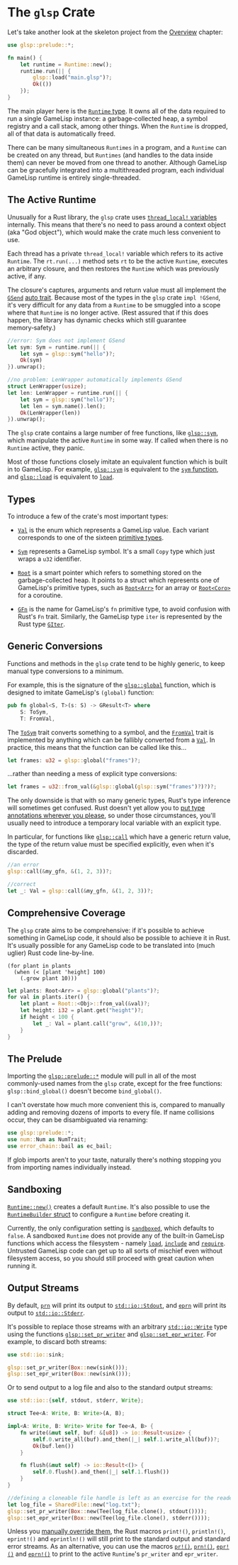 # The `glsp` Crate

Let's take another look at the skeleton project from the [Overview](overview.md) chapter:

```rust
use glsp::prelude::*;

fn main() {
	let runtime = Runtime::new();
	runtime.run(|| {
		glsp::load("main.glsp")?;
		Ok(())
	});
}
```

The main player here is the [`Runtime` type](https://docs.rs/glsp/*/glsp/struct.Runtime.html). 
It owns all of the data required to run a single GameLisp instance: a garbage&#8209;collected heap, 
a symbol registry and a call stack, among other things. When the `Runtime` is dropped, all of that 
data is automatically freed.

There can be many simultaneous `Runtimes` in a program, and a `Runtime` can be created
on any thread, but `Runtimes` (and handles to the data inside them) can never be moved from one 
thread to another. Although GameLisp can be gracefully integrated into a multithreaded program, 
each individual GameLisp runtime is entirely single-threaded.


## The Active Runtime

Unusually for a Rust library, the `glsp` crate uses [`thread_local!` variables][0] internally. 
This means that there's no need to pass around a context object (aka "God object"), which would
make the crate much less convenient to use.

[0]: https://doc.rust-lang.org/std/macro.thread_local.html

Each thread has a private `thread_local!` variable which refers to its active `Runtime`. The 
`rt.run(...)` method sets `rt` to be the active `Runtime`, executes an arbitrary closure, and then 
restores the `Runtime` which was previously active, if any.

The closure's captures, arguments and return value must all implement the [`GSend`] [auto trait]. 
Because most of the types in the `glsp` crate `impl !GSend`, it's very difficult for any data 
from a `Runtime` to be smuggled into a scope where that `Runtime` is no longer active. (Rest 
assured that if this does happen, the library has dynamic checks which still guarantee 
memory&#8209;safety.)

[`GSend`]: https://docs.rs/glsp/*/glsp/trait.GSend.html
[auto trait]: https://doc.rust-lang.org/unstable-book/language-features/optin-builtin-traits.html

```rust
//error: Sym does not implement GSend
let sym: Sym = runtime.run(|| {
	let sym = glsp::sym("hello")?;
	Ok(sym)
}).unwrap();

//no problem: LenWrapper automatically implements GSend
struct LenWrapper(usize);
let len: LenWrapper = runtime.run(|| {
	let sym = glsp::sym("hello")?;
	let len = sym.name().len();
	Ok(LenWrapper(len))
}).unwrap();
```

The `glsp` crate contains a large number of free functions, like [`glsp::sym`], which 
manipulate the active `Runtime` in some way. If called when there is no `Runtime` active, they
panic.

Most of those functions closely imitate an equivalent function which is built in to GameLisp.
For example, [`glsp::sym`] is equivalent to the [`sym` function](../std/sym), and [`glsp::load`] 
is equivalent to [`load`](../std/load).

[`glsp::sym`]: https://docs.rs/glsp/*/glsp/fn.sym.html
[`glsp::load`]: https://docs.rs/glsp/*/glsp/fn.load.html


## Types

To introduce a few of the crate's most important types:

- [`Val`] is the enum which represents a GameLisp value. Each variant corresponds to 
  one of the sixteen [primitive types](syntax-and-types.md#type-summary).

- [`Sym`] represents a GameLisp symbol. It's a small `Copy` type which just wraps a
  `u32` identifier.

- [`Root`] is a smart pointer which refers to something stored on the garbage-collected 
  heap. It points to a struct which represents one of GameLisp's primitive types, such as 
  [`Root<Arr>`] for an array or [`Root<Coro>`] for a coroutine.

- [`GFn`] is the name for GameLisp's `fn` primitive type, to avoid confusion with Rust's
  `Fn` trait. Similarly, the GameLisp type `iter` is represented by the Rust type [`GIter`].

[`Val`]: https://docs.rs/glsp/*/glsp/enum.Val.html
[`Sym`]: https://docs.rs/glsp/*/glsp/struct.Sym.html
[`Root`]: https://docs.rs/glsp/*/glsp/struct.Root.html
[`Root<Arr>`]: https://docs.rs/glsp/*/glsp/struct.Arr.html
[`Root<Coro>`]: https://docs.rs/glsp/*/glsp/struct.Coro.html
[`GFn`]: https://docs.rs/glsp/*/glsp/struct.GFn.html
[`GIter`]: https://docs.rs/glsp/*/glsp/struct.GIter.html


## Generic Conversions

Functions and methods in the `glsp` crate tend to be highly generic, to keep manual type 
conversions to a minimum.

For example, this is the signature of the [`glsp::global`] function, which is designed
to imitate GameLisp's `(global)` function:

[`glsp::global`]: https://docs.rs/glsp/*/glsp/fn.global.html

```rust
pub fn global<S, T>(s: S) -> GResult<T> where
    S: ToSym,
    T: FromVal, 
```

The [`ToSym`] trait converts something to a symbol, and the [`FromVal`] trait is implemented by 
anything which can be fallibly converted from a [`Val`]. In practice, this means that the function 
can be called like this...

[`ToSym`]: https://docs.rs/glsp/*/glsp/trait.ToSym.html
[`FromVal`]: https://docs.rs/glsp/*/glsp/trait.FromVal.html
[`Val`]: https://docs.rs/glsp/*/glsp/enum.Val.html

```rust
let frames: u32 = glsp::global("frames")?;
```

...rather than needing a mess of explicit type conversions:

```rust
let frames = u32::from_val(&glsp::global(glsp::sym("frames")?)?)?;
```

The only downside is that with so many generic types, Rust's type inference will sometimes get 
confused. Rust doesn't yet allow you to [put type annotations wherever you please][1], so under
those circumstances, you'll usually need to introduce a temporary local variable with an
explicit type.

[1]: https://github.com/rust-lang/rfcs/pull/2522

In particular, for functions like [`glsp::call`] which have a generic return value, the type of
the return value must be specified explicitly, even when it's discarded.

[`glsp::call`]: https://docs.rs/glsp/*/glsp/fn.call.html
	
```rust
//an error
glsp::call(&my_gfn, &(1, 2, 3))?;

//correct
let _: Val = glsp::call(&my_gfn, &(1, 2, 3))?;
```


## Comprehensive Coverage

The `glsp` crate aims to be comprehensive: if it's possible to achieve something in GameLisp code,
it should also be possible to achieve it in Rust. It's usually possible for any GameLisp code to be
translated into (much uglier) Rust code line-by-line.
	
	(for plant in plants
	  (when (< [plant 'height] 100)
	    (.grow plant 10)))

```rust
let plants: Root<Arr> = glsp::global("plants")?;
for val in plants.iter() {
	let plant = Root::<Obj>::from_val(&val)?;
    let height: i32 = plant.get("height")?;
    if height < 100 {
        let _: Val = plant.call("grow", &(10,))?;
    }
}
```


## The Prelude

Importing the [`glsp::prelude::*`] module will pull in all of the most commonly-used names 
from the `glsp` crate, except for the free functions: `glsp::bind_global()` doesn't become 
`bind_global()`. 

[`glsp::prelude::*`]: https://docs.rs/glsp/*/glsp/prelude/index.html

I can't overstate how much more convenient this is, compared to manually adding and removing 
dozens of imports to every file. If name collisions occur, they can be disambiguated via renaming:
	
```rust
use glsp::prelude::*;
use num::Num as NumTrait;
use error_chain::bail as ec_bail;
```

If glob imports aren't to your taste, naturally there's nothing stopping you from importing
names individually instead.


## Sandboxing

[`Runtime::new()`] creates a default `Runtime`. It's also possible to use the 
[`RuntimeBuilder` struct] to configure a `Runtime` before creating it.

[`Runtime::new()`]: https://docs.rs/glsp/*/glsp/struct.Runtime.html#method.new
[`RuntimeBuilder` struct]: https://docs.rs/glsp/*/glsp/struct.RuntimeBuilder.html

Currently, the only configuration setting is [`sandboxed`], which defaults to `false`. A sandboxed
`Runtime` does not provide any of the built-in GameLisp functions which access the filesystem - 
namely [`load`](../std/load), [`include`](../std/include) and [`require`](../std/require). 
Untrusted GameLisp code can get up to all sorts of mischief even without filesystem access, so 
you should still proceed with great caution when running it.

[`sandboxed`]: https://docs.rs/glsp/*/glsp/struct.RuntimeBuilder.html#method.sandboxed


## Output Streams

By default, [`prn`](../std/prn) will print its output to [`std::io::Stdout`], and 
[`eprn`](../std/eprn) will print its output to [`std::io::Stderr`].

It's possible to replace those streams with an arbitrary [`std::io::Write`] type using the 
functions [`glsp::set_pr_writer`] and [`glsp::set_epr_writer`]. For example, to 
discard both streams:

[`std::io::Stdout`]: https://doc.rust-lang.org/std/io/struct.Stdout.html
[`std::io::Stderr`]: https://doc.rust-lang.org/std/io/struct.Stderr.html
[`std::io::Write`]: https://doc.rust-lang.org/std/io/trait.Write.html
[`glsp::set_pr_writer`]: https://docs.rs/glsp/*/glsp/fn.set_pr_writer.html
[`glsp::set_epr_writer`]: https://docs.rs/glsp/*/glsp/fn.set_epr_writer.html

```rust
use std::io::sink;

glsp::set_pr_writer(Box::new(sink()));
glsp::set_epr_writer(Box::new(sink()));
```

Or to send output to a log file and also to the standard output streams:

```rust
use std::io::{self, stdout, stderr, Write};

struct Tee<A: Write, B: Write>(A, B);

impl<A: Write, B: Write> Write for Tee<A, B> {
	fn write(&mut self, buf: &[u8]) -> io::Result<usize> {
		self.0.write_all(buf).and_then(|_| self.1.write_all(buf))?;
		Ok(buf.len())
	}

	fn flush(&mut self) -> io::Result<()> {
		self.0.flush().and_then(|_| self.1.flush())
	}
}

//defining a cloneable file handle is left as an exercise for the reader
let log_file = SharedFile::new("log.txt");
glsp::set_pr_writer(Box::new(Tee(log_file.clone(), stdout())));
glsp::set_epr_writer(Box::new(Tee(log_file.clone(), stderr())));
```

Unless you [manually override them](https://github.com/rust-lang/rust/issues/31343), the Rust 
macros `print!()`, `println!()`, `eprint!()` and `eprintln!()` will still print to the standard
output and standard error streams. As an alternative, you can use the macros [`pr!()`], [`prn!()`],
[`epr!()`] and [`eprn!()`] to print to the active `Runtime`'s `pr_writer` and `epr_writer`.

[`pr!()`]: https://docs.rs/glsp/*/glsp/macro.pr.html
[`prn!()`]: https://docs.rs/glsp/*/glsp/macro.prn.html
[`epr!()`]: https://docs.rs/glsp/*/glsp/macro.epr.html
[`eprn!()`]: https://docs.rs/glsp/*/glsp/macro.eprn.html
